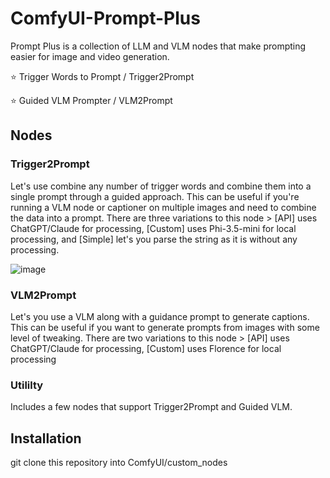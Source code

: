 # ComfyUI-Prompt-Plus
Prompt Plus is a collection of LLM and VLM nodes that make prompting easier for image and video generation.

⭐ Trigger Words to Prompt / Trigger2Prompt

⭐ Guided VLM Prompter / VLM2Prompt

## Nodes
### Trigger2Prompt
Let's use combine any number of trigger words and combine them into a single prompt through a guided approach. This can be useful if you're running a VLM node or captioner on multiple images and need to combine the data into a prompt.
There are three variations to this node > [API] uses ChatGPT/Claude for processing, [Custom] uses Phi-3.5-mini for local processing, and [Simple] let's you parse the string as it is without any processing.

![image](https://github.com/user-attachments/assets/f75c6b97-8535-499c-9da7-f7d71e85b33b)

### VLM2Prompt
Let's you use a VLM along with a guidance prompt to generate captions. This can be useful if you want to generate prompts from images with some level of tweaking.
There are two variations to this node > [API] uses ChatGPT/Claude for processing, [Custom] uses Florence for local processing

### Utililty
Includes a few nodes that support Trigger2Prompt and Guided VLM.

## Installation

git clone this repository into ComfyUI/custom_nodes
